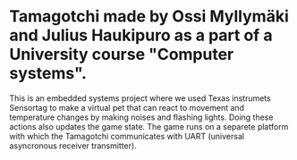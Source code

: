 # Tamagotchi made by Ossi Myllymäki and Julius Haukipuro as a part of a University course "Computer systems".

This is an embedded systems project where we used Texas instrumets Sensortag to make a virtual pet that can react to movement and temperature changes by making noises and flashing lights. Doing these actions also updates the game state. The game runs on a separete platform with which the Tamagotchi communicates with UART (universal asyncronous receiver transmitter).
